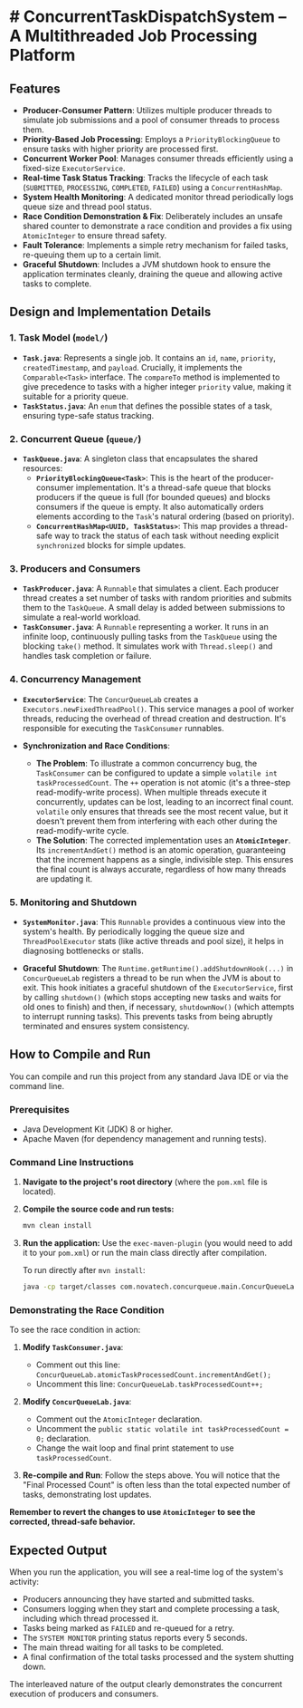 
# # ConcurrentTaskDispatchSystem – A Multithreaded Job Processing Platform

## Features

-   **Producer-Consumer Pattern**: Utilizes multiple producer threads to simulate job submissions and a pool of consumer threads to process them.
-   **Priority-Based Job Processing**: Employs a `PriorityBlockingQueue` to ensure tasks with higher priority are processed first.
-   **Concurrent Worker Pool**: Manages consumer threads efficiently using a fixed-size `ExecutorService`.
-   **Real-time Task Status Tracking**: Tracks the lifecycle of each task (`SUBMITTED`, `PROCESSING`, `COMPLETED`, `FAILED`) using a `ConcurrentHashMap`.
-   **System Health Monitoring**: A dedicated monitor thread periodically logs queue size and thread pool status.
-   **Race Condition Demonstration & Fix**: Deliberately includes an unsafe shared counter to demonstrate a race condition and provides a fix using `AtomicInteger` to ensure thread safety.
-   **Fault Tolerance**: Implements a simple retry mechanism for failed tasks, re-queuing them up to a certain limit.
-   **Graceful Shutdown**: Includes a JVM shutdown hook to ensure the application terminates cleanly, draining the queue and allowing active tasks to complete.

## Design and Implementation Details

### 1. Task Model (`model/`)

-   **`Task.java`**: Represents a single job. It contains an `id`, `name`, `priority`, `createdTimestamp`, and `payload`. Crucially, it implements the `Comparable<Task>` interface. The `compareTo` method is implemented to give precedence to tasks with a higher integer `priority` value, making it suitable for a priority queue.
-   **`TaskStatus.java`**: An `enum` that defines the possible states of a task, ensuring type-safe status tracking.

### 2. Concurrent Queue (`queue/`)

-   **`TaskQueue.java`**: A singleton class that encapsulates the shared resources:
    -   **`PriorityBlockingQueue<Task>`**: This is the heart of the producer-consumer implementation. It's a thread-safe queue that blocks producers if the queue is full (for bounded queues) and blocks consumers if the queue is empty. It also automatically orders elements according to the `Task`'s natural ordering (based on priority).
    -   **`ConcurrentHashMap<UUID, TaskStatus>`**: This map provides a thread-safe way to track the status of each task without needing explicit `synchronized` blocks for simple updates.

### 3. Producers and Consumers

-   **`TaskProducer.java`**: A `Runnable` that simulates a client. Each producer thread creates a set number of tasks with random priorities and submits them to the `TaskQueue`. A small delay is added between submissions to simulate a real-world workload.
-   **`TaskConsumer.java`**: A `Runnable` representing a worker. It runs in an infinite loop, continuously pulling tasks from the `TaskQueue` using the blocking `take()` method. It simulates work with `Thread.sleep()` and handles task completion or failure.

### 4. Concurrency Management

-   **`ExecutorService`**: The `ConcurQueueLab` creates a `Executors.newFixedThreadPool()`. This service manages a pool of worker threads, reducing the overhead of thread creation and destruction. It's responsible for executing the `TaskConsumer` runnables.

-   **Synchronization and Race Conditions**:
    -   **The Problem**: To illustrate a common concurrency bug, the `TaskConsumer` can be configured to update a simple `volatile int taskProcessedCount`. The `++` operation is not atomic (it's a three-step read-modify-write process). When multiple threads execute it concurrently, updates can be lost, leading to an incorrect final count. `volatile` only ensures that threads see the most recent value, but it doesn't prevent them from interfering with each other during the read-modify-write cycle.
    -   **The Solution**: The corrected implementation uses an **`AtomicInteger`**. Its `incrementAndGet()` method is an atomic operation, guaranteeing that the increment happens as a single, indivisible step. This ensures the final count is always accurate, regardless of how many threads are updating it.

### 5. Monitoring and Shutdown

-   **`SystemMonitor.java`**: This `Runnable` provides a continuous view into the system's health. By periodically logging the queue size and `ThreadPoolExecutor` stats (like active threads and pool size), it helps in diagnosing bottlenecks or stalls.

-   **Graceful Shutdown**: The `Runtime.getRuntime().addShutdownHook(...)` in `ConcurQueueLab` registers a thread to be run when the JVM is about to exit. This hook initiates a graceful shutdown of the `ExecutorService`, first by calling `shutdown()` (which stops accepting new tasks and waits for old ones to finish) and then, if necessary, `shutdownNow()` (which attempts to interrupt running tasks). This prevents tasks from being abruptly terminated and ensures system consistency.

## How to Compile and Run

You can compile and run this project from any standard Java IDE or via the command line.

### Prerequisites

-   Java Development Kit (JDK) 8 or higher.
-   Apache Maven (for dependency management and running tests).

### Command Line Instructions

1.  **Navigate to the project's root directory** (where the `pom.xml` file is located).

2.  **Compile the source code and run tests:**
    ```bash
    mvn clean install
    ```

3.  **Run the application:**
    Use the `exec-maven-plugin` (you would need to add it to your `pom.xml`) or run the main class directly after compilation.

    To run directly after `mvn install`:
    ```bash
    java -cp target/classes com.novatech.concurqueue.main.ConcurQueueLab
    ```

### Demonstrating the Race Condition

To see the race condition in action:

1.  **Modify `TaskConsumer.java`**:
    -   Comment out this line: `ConcurQueueLab.atomicTaskProcessedCount.incrementAndGet();`
    -   Uncomment this line: `ConcurQueueLab.taskProcessedCount++;`

2.  **Modify `ConcurQueueLab.java`**:
    -   Comment out the `AtomicInteger` declaration.
    -   Uncomment the `public static volatile int taskProcessedCount = 0;` declaration.
    -   Change the wait loop and final print statement to use `taskProcessedCount`.

3.  **Re-compile and Run**: Follow the steps above. You will notice that the "Final Processed Count" is often less than the total expected number of tasks, demonstrating lost updates.

**Remember to revert the changes to use `AtomicInteger` to see the corrected, thread-safe behavior.**

## Expected Output

When you run the application, you will see a real-time log of the system's activity:

-   Producers announcing they have started and submitted tasks.
-   Consumers logging when they start and complete processing a task, including which thread processed it.
-   Tasks being marked as `FAILED` and re-queued for a retry.
-   The `SYSTEM MONITOR` printing status reports every 5 seconds.
-   The main thread waiting for all tasks to be completed.
-   A final confirmation of the total tasks processed and the system shutting down.

The interleaved nature of the output clearly demonstrates the concurrent execution of producers and consumers.

